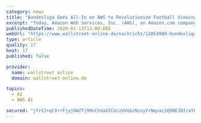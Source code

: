 ```yaml
---
category: news
title: "Bundesliga Goes All-In on AWS to Revolutionize Football Viewing Experience"
excerpt: "Today, Amazon Web Services, Inc. (AWS), an Amazon.com company (NASDAQ: AMZN), announced that Germany's Bundesliga has selected AWS as its official technology provider to deliver more in-depth ..."
publishedDateTime: 2020-01-13T13:00:00Z
webUrl: "https://www.wallstreet-online.de/nachricht/12054989-bundesliga-goes-all-in-on-aws-to-revolutionize-football-viewing-experience/all"
type: article
quality: 17
heat: 17
published: false

provider:
  name: wallstreet online
  domain: wallstreet-online.de

topics:
  - AI
  - AWS AI

secured: "jfrXJ+qCXrrFjyjOWZfj99nChdaXICUczUVoGzNinyVrNqvac2Q9NEJ0IraYFGOVbc/chakRrPXkNoNgDIxYQrHwS4YuGjX5kb4MAMvJjJvxIxrywpNV52jaM/V8dc0X+xkFEIQGCX77ZU+vhZGIObjfElwxF9iEVoBQwgPT+1pjNmHFS2D3UXGSKOQWWxh766HxqU1GQIxPMz5jNH6pMoz8zfE2wHXBtOPXe27Tzp4JPz2Z4sKXSDP+vzJFZFyeu/JvX93/9m9YoTGMH05z+LyUaQln0x53TZF0UIbJPprcMVwEazGJZm81Li9U6zok;mW+qJCAPjC6rFwPme4ERdA=="
---
```


